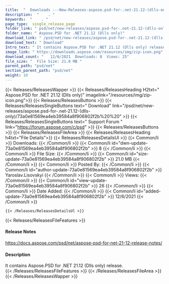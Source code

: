 ```yaml
---
title:  "  Downloads ---New-Releases-aspose.psd-for-.net-21.12-(dlls-only) . " 
description:  "    . " 
keywords:  "    . " 
page_type:  single_release_page
folder_link: " psd/net/new-releases/aspose.psd-for-.net-21.12-(dlls-only)/"
folder_name: " Aspose.PSD for .NET 21.12 (Dlls only)"
download_link: " /psd/net/new-releases/aspose.psd-for-.net-21.12-(dlls-only)/73a0e81569ea4eb39584a8f906802f2b"
download_text: " Download"
Intro_text: " It contains Aspose.PSD for .NET 21.12 (Dlls only) release."
image_link: " https://downloads.aspose.com/resources/img/zip-icon.png"
download_count: "   12/6/2021  Downloads: 8  Views: 25"
file_size: "  File Size: 21.0 MB "
parent_path: "psd/net"
section_parent_path: "psd/net"
weight: 10 
---
```


{{< Releases/ReleasesWapper >}}
  {{< Releases/ReleasesHeading H2txt=" Aspose.PSD for .NET 21.12 (Dlls only)" imagelink="/resources/img/zip-icon.png">}}
  {{< Releases/ReleasesButtons >}}
    {{< Releases/ReleasesSingleButtons text=" Download" link="/psd/net/new-releases/aspose.psd-for-.net-21.12-(dlls-only)/73a0e81569ea4eb39584a8f906802f2b%20%20" >}}
    {{< Releases/ReleasesSingleButtons text=" Support Forum " link="https://forum.aspose.com/c/psd" >}}
  {{< Releases/ReleasesButtons >}}
  {{< Releases/ReleasesFileArea >}}
    {{< Releases/ReleasesHeading h4txt="File Details">}}
    {{< Releases/ReleasesDetailsUl >}}
            {{< Common/li  >}} Downloads: {{< /Common/li >}} 
      {{< Common/li id="dwn-update-73a0e81569ea4eb39584a8f906802f2b" >}} 8 {{< /Common/li >}} 
      {{< Common/li  >}} File Size: {{< /Common/li >}} 
      {{< Common/li id="size-update-73a0e81569ea4eb39584a8f906802f2b" >}} 21.0 MB {{< /Common/li >}} 
      {{< Common/li  >}} Posted By: {{< /Common/li >}} 
      {{< Common/li id="author-update-73a0e81569ea4eb39584a8f906802f2b" >}} Yaroslav.Lisovskyi {{< /Common/li >}} 
      {{< Common/li  >}} Views: {{< /Common/li >}} 
      {{< Common/li id="view-update-73a0e81569ea4eb39584a8f906802f2b" >}} 26 {{< /Common/li >}} 
      {{< Common/li  >}} Date Added: {{< /Common/li >}} 
      {{< Common/li id="added-update-73a0e81569ea4eb39584a8f906802f2b" >}} 12/6/2021 {{< /Common/li >}} 

    {{< /Releases/ReleasesDetailsUl >}}

  {{< Releases/ReleasesFileFeatures >}}
      <h4>Release Notes</h4><div><a href="https://docs.aspose.com/psd/net/aspose-psd-for-net-21-12-release-notes/">https://docs.aspose.com/psd/net/aspose-psd-for-net-21-12-release-notes/</a></div><h4>Description</h4><div class="HTMLDescription">It contains Aspose.PSD for .NET 21.12 (Dlls only) release.</div>
  {{< /Releases/ReleasesFileFeatures >}}
 {{< /Releases/ReleasesFileArea >}}
{{< /Releases/ReleasesWapper >}}


